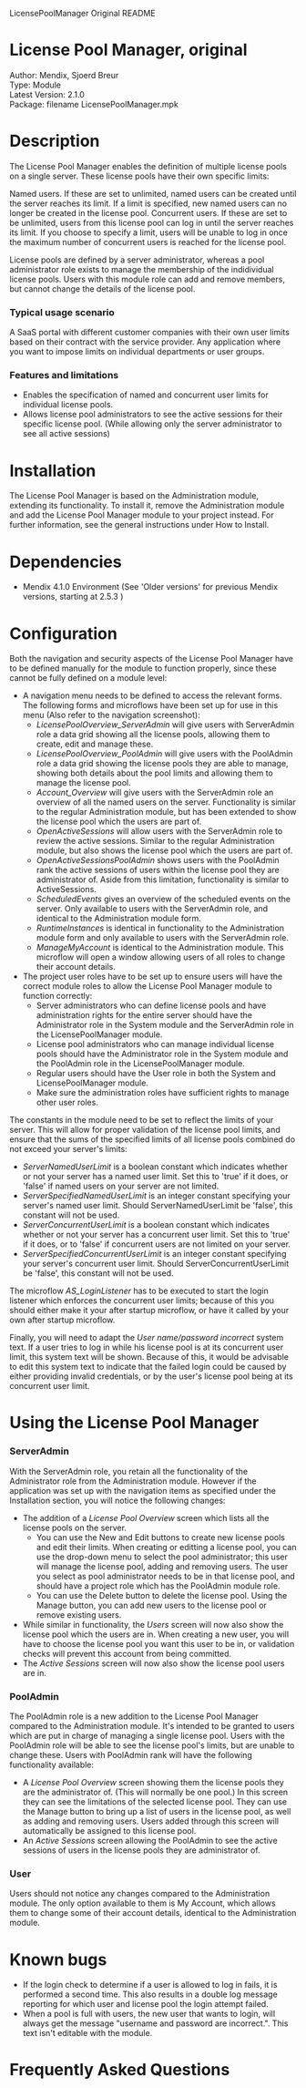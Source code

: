 LicensePoolManager Original README

# License Pool Manager, original
 
Author: Mendix, Sjoerd Breur\
Type: Module\
Latest Version: 2.1.0\
Package: filename LicensePoolManager.mpk

# Description
The License Pool Manager enables the definition of multiple license pools on a single server. These license pools have their own specific limits:

Named users. If these are set to unlimited, named users can be created until the server reaches its limit. If a limit is specified, new named users can no longer be created in the license pool. 
Concurrent users. If these are set to be unlimited, users from this license pool can log in until the server reaches its limit. If you choose to specify a limit, users will be unable to log in once the maximum number of concurrent users is reached for the license pool. 

License pools are defined by a server administrator, whereas a pool administrator role exists to manage the membership of the indidividual license pools. Users with this module role can add and remove members, but cannot change the details of the license pool.

### Typical usage scenario

A SaaS portal with different customer companies with their own user limits based on their contract with the service provider. 
Any application where you want to impose limits on individual departments or user groups. 

### Features and limitations
* Enables the specification of named and concurrent user limits for individual license pools. 
* Allows license pool administrators to see the active sessions for their specific license pool. (While allowing only the server administrator to see all active sessions) 

# Installation

The License Pool Manager is based on the Administration module, extending its functionality. To install it, remove the Administration module and add the License Pool Manager module to your project instead. For further information, see the general instructions under How to Install.

# Dependencies
* Mendix 4.1.0 Environment (See 'Older versions' for previous Mendix versions, starting at 2.5.3 ) 

# Configuration
Both the navigation and security aspects of the License Pool Manager have to be defined manually for the module to function properly, since these cannot be fully defined on a module level:

* A navigation menu needs to be defined to access the relevant forms. The following forms and microflows have been set up for use in this menu (Also refer to the navigation screenshot): 
  * _LicensePoolOverview_ServerAdmin_ will give users with ServerAdmin role a data grid showing all the license pools, allowing them to create, edit and manage these. 
  * _LicensePoolOverview_PoolAdmin_ will give users with the PoolAdmin role a data grid showing the license pools they are able to manage, showing both details about the pool limits and allowing them to manage the license pool. 
  * _Account_Overview_ will give users with the ServerAdmin role an overview of all the named users on the server. Functionality is similar to the regular Administration module, but has been extended to show the license pool which the users are part of. 
  * _OpenActiveSessions_ will allow users with the ServerAdmin role to review the active sessions. Similar to the regular Administration module, but also shows the license pool which the users are part of. 
  * _OpenActiveSessionsPoolAdmin_ shows users with the PoolAdmin rank the active sessions of users within the license pool they are administrator of. Aside from this limitation, functionality is similar to ActiveSessions. 
  * _ScheduledEvents_ gives an overview of the scheduled events on the server. Only available to users with the ServerAdmin role, and identical to the Administration module form. 
  * _RuntimeInstances_ is identical in functionality to the Administration module form and only available to users with the ServerAdmin role. 
  * _ManageMyAccount_ is identical to the Administration module. This microflow will open a window allowing users of all roles to change their account details. 
* The project user roles have to be set up to ensure users will have the correct module roles to allow the License Pool Manager module to function correctly: 
  * Server administrators who can define license pools and have administration rights for the entire server should have the Administrator role in the System module and the ServerAdmin role in the LicensePoolManager module.
  * License pool administrators who can manage individual license pools should have the Administrator role in the System module and the PoolAdmin role in the LicensePoolManager module. 
  * Regular users should have the User role in both the System and LicensePoolManager module. 
  * Make sure the administration roles have sufficient rights to manage other user roles.

The constants in the module need to be set to reflect the limits of your server. This will allow for proper validation of the license pool limits, and ensure that the sums of the specified limits of all license pools combined do not exceed your server's limits:

* _ServerNamedUserLimit_ is a boolean constant which indicates whether or not your server has a named user limit. Set this to 'true' if it does, or 'false' if named users on your server are not limited. 
* _ServerSpecifiedNamedUserLimit_ is an integer constant specifying your server's named user limit. Should ServerNamedUserLimit be 'false', this constant will not be used. 
* _ServerConcurrentUserLimit_ is a boolean constant which indicates whether or not your server has a concurrent user limit. Set this to 'true' if it does, or to 'false' if concurrent users are not limited on your server. 
* _ServerSpecifiedConcurrentUserLimit_ is an integer constant specifying your server's concurrent user limit. Should ServerConcurrentUserLimit be 'false', this constant will not be used. 

The microflow _AS_LoginListener_ has to be executed to start the login listener which enforces the concurrent user limits; because of this you should either make it your after startup microflow, or have it called by your own after startup microflow.

Finally, you will need to adapt the _User name/password incorrect_ system text. If a user tries to log in while his license pool is at its concurrent user limit, this system text will be shown. Because of this, it would be advisable to edit this system text to indicate that the failed login could be caused by either providing invalid credentials, or by the user's license pool being at its concurrent user limit.

# Using the License Pool Manager

### ServerAdmin
With the ServerAdmin role, you retain all the functionality of the Administrator role from the Administration module. However if the application was set up with the navigation items as specified under the Installation section, you will notice the following changes:

* The addition of a _License Pool Overview_ screen which lists all the license pools on the server. 
  * You can use the New and Edit buttons to create new license pools and edit their limits. When creating or editting a license pool, you can use the drop-down menu to select the pool administrator; this user will manage the license pool, adding and removing users. The user you select as pool administrator needs to be in that license pool, and should have a project role which has the PoolAdmin module role. 
  * You can use the Delete button to delete the license pool. 
Using the Manage button, you can add new users to the license pool or remove existing users. 
* While similar in functionality, the _Users_ screen will now also show the license pool which the users are in. When creating a new user, you will have to choose the license pool you want this user to be in, or validation checks will prevent this account from being committed. 
* The _Active Sessions_ screen will now also show the license pool users are in. 

### PoolAdmin
The PoolAdmin role is a new addition to the License Pool Manager compared to the Administration module. It's intended to be granted to users which are put in charge of managing a single license pool. Users with the PoolAdmin role will be able to see the license pool's limits, but are unable to change these. Users with PoolAdmin rank will have the following functionality available:

* A _License Pool Overview_ screen showing them the license pools they are the administrator of. (This will normally be one pool.) In this screen they can see the limitations of the selected license pool. They can use the Manage button to bring up a list of users in the license pool, as well as adding and removing users. Users added through this screen will automatically be assigned to this license pool. 
* An _Active Sessions_ screen allowing the PoolAdmin to see the active sessions of users in the license pools they are administrator of. 

### User
Users should not notice any changes compared to the Administration module. The only option available to them is My Account, which allows them to change some of their account details, identical to the Administration module.

# Known bugs

* If the login check to determine if a user is allowed to log in fails, it is performed a second time. This also results in a double log message reporting for which user and license pool the login attempt failed. 
* When a pool is full with users, the new user that wants to login, will always get the message "username and password are incorrect.". This text isn't editable with the module. 

# Frequently Asked Questions
